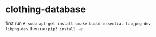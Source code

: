 # clothing-database

first run `# sudo apt-get install cmake build-essential libjpeg-dev libpng-dev`
then run `pip3 install -e .`
